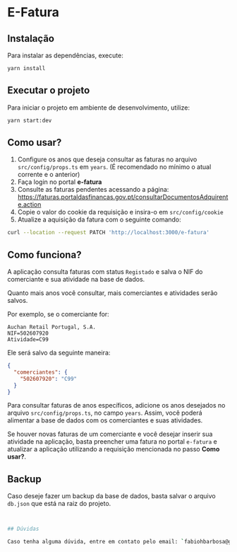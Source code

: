 # E-Fatura

## Instalação
Para instalar as dependências, execute:
```bash
yarn install
```


## Executar o projeto
Para iniciar o projeto em ambiente de desenvolvimento, utilize:

```bash
yarn start:dev
```

## Como usar?

1. Configure os anos que deseja consultar as faturas no arquivo `src/config/props.ts` em `years`. (É recomendado no mínimo o atual corrente e o anterior)
2. Faça login no portal **e-fatura**
2. Consulte as faturas pendentes acessando a página: https://faturas.portaldasfinancas.gov.pt/consultarDocumentosAdquirente.action
3. Copie o valor do cookie da requisição e insira-o em `src/config/cookie`
4. Atualize a aquisição da fatura com o seguinte comando:

```bash
curl --location --request PATCH 'http://localhost:3000/e-fatura'
```

## Como funciona?
A aplicação consulta faturas com status `Registado` e salva o NIF do comerciante e sua atividade na base de dados.

Quanto mais anos você consultar, mais comerciantes e atividades serão salvos.


Por exemplo, se o comerciante for:
```
Auchan Retail Portugal, S.A. 
NIF=502607920
Atividade=C99
```

Ele será salvo da seguinte maneira:

```json
{
  "comerciantes": {
    "502607920": "C99"
  }
}

```

Para consultar faturas de anos específicos, adicione os anos desejados no arquivo `src/config/props.ts`, no campo `years`. 
Assim, você poderá alimentar a base de dados com os comerciantes e suas atividades.

Se houver novas faturas de um comerciante e você desejar inserir sua atividade na aplicação, 
basta preencher uma fatura no portal `e-fatura` e atualizar a aplicação utilizando a requisição mencionada no passo **Como usar?**.

## Backup
Caso deseje fazer um backup da base de dados, basta salvar o arquivo `db.json` que está na raiz do projeto.

```bash


## Dúvidas

Caso tenha alguma dúvida, entre em contato pelo email: `fabiohbarbosa@gmail.com`.